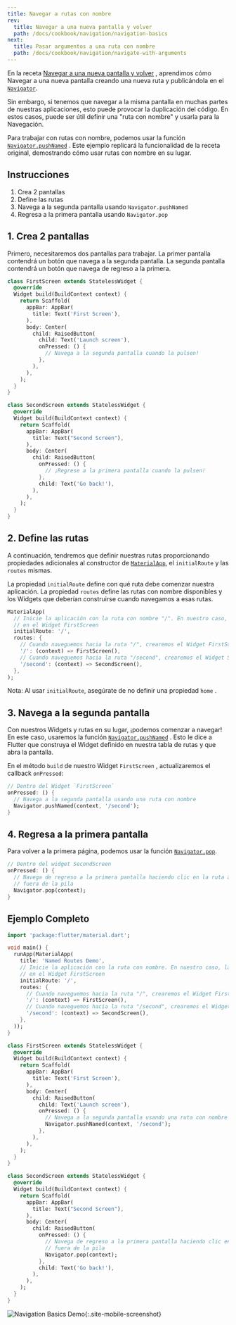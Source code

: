 ```yaml
---
title: Navegar a rutas con nombre
rev:
  title: Navegar a una nueva pantalla y volver
  path: /docs/cookbook/navigation/navigation-basics
next:
  title: Pasar argumentos a una ruta con nombre
  path: /docs/cookbook/navigation/navigate-with-arguments
---
```


En la receta 
[Navegar a una nueva pantalla y volver](/cookbook/navigation/navigation-basics/)
, aprendimos cómo Navegar a una nueva pantalla creando una nueva ruta 
y publicándola en el 
[`Navigator`]({{site.api}}/flutter/widgets/Navigator-class.html). 

Sin embargo, si tenemos que navegar a la misma pantalla en muchas partes de nuestras aplicaciones, 
esto puede provocar la duplicación del código. En estos casos, puede ser útil definir una "ruta con 
nombre" y usarla para la Navegación.

Para trabajar con rutas con nombre, podemos usar la función 
[`Navigator.pushNamed`]({{site.api}}/flutter/widgets/Navigator/pushNamed.html) 
. Este ejemplo replicará la funcionalidad de la receta original, demostrando cómo usar rutas 
con nombre en su lugar.

## Instrucciones

  1. Crea 2 pantallas
  2. Define las rutas
  3. Navega a la segunda pantalla usando `Navigator.pushNamed`
  4. Regresa a la primera pantalla usando `Navigator.pop`

## 1. Crea 2 pantallas

Primero, necesitaremos dos pantallas para trabajar. La primer pantalla contendrá 
un botón que navega a la segunda pantalla. La segunda pantalla contendrá 
un botón que navega de regreso a la primera.

```dart
class FirstScreen extends StatelessWidget {
  @override
  Widget build(BuildContext context) {
    return Scaffold(
      appBar: AppBar(
        title: Text('First Screen'),
      ),
      body: Center(
        child: RaisedButton(
          child: Text('Launch screen'),
          onPressed: () {
            // Navega a la segunda pantalla cuando la pulsen!
          },
        ),
      ),
    );
  }
}

class SecondScreen extends StatelessWidget {
  @override
  Widget build(BuildContext context) {
    return Scaffold(
      appBar: AppBar(
        title: Text("Second Screen"),
      ),
      body: Center(
        child: RaisedButton(
          onPressed: () {
            // ¡Regrese a la primera pantalla cuando la pulsen!
          },
          child: Text('Go back!'),
        ),
      ),
    );
  }
}
```

## 2. Define las rutas

A continuación, tendremos que definir nuestras rutas proporcionando propiedades adicionales al 
constructor de [`MaterialApp`]({{site.api}}/flutter/material/MaterialApp-class.html),
el `initialRoute` y las `routes` mismas.

La propiedad `initialRoute` define con qué ruta debe comenzar nuestra aplicación. La propiedad 
`routes` define las rutas con nombre disponibles y los Widgets que deberían construirse cuando 
navegamos a esas rutas.

<!-- skip -->
```dart
MaterialApp(
  // Inicie la aplicación con la ruta con nombre "/". En nuestro caso, la aplicación comenzará
  // en el Widget FirstScreen
  initialRoute: '/',
  routes: {
    // Cuando naveguemos hacia la ruta "/", crearemos el Widget FirstScreen
    '/': (context) => FirstScreen(),
    // Cuando naveguemos hacia la ruta "/second", crearemos el Widget SecondScreen
    '/second': (context) => SecondScreen(),
  },
);
```   

Nota: Al usar `initialRoute`, asegúrate de no definir una propiedad `home` .   

## 3. Navega a la segunda pantalla

Con nuestros Widgets y rutas en su lugar, ¡podemos comenzar a navegar! En este caso, 
usaremos la función
[`Navigator.pushNamed`]({{site.api}}/flutter/widgets/Navigator/pushNamed.html)
. Esto le dice a Flutter que construya el Widget definido en nuestra tabla de rutas y 
que abra la pantalla.

En el método `build` de nuestro Widget `FirstScreen` , actualizaremos el 
callback `onPressed`:

<!-- skip -->
```dart
// Dentro del Widget `FirstScreen`
onPressed: () {
  // Navega a la segunda pantalla usando una ruta con nombre
  Navigator.pushNamed(context, '/second');
}
``` 

## 4. Regresa a la primera pantalla

Para volver a la primera página, podemos usar 
la función 
[`Navigator.pop`]({{site.api}}/flutter/widgets/Navigator/pop.html).

<!-- skip -->
```dart
// Dentro del widget SecondScreen
onPressed: () {
  // Navega de regreso a la primera pantalla haciendo clic en la ruta actual
  // fuera de la pila
  Navigator.pop(context);
}
```    

## Ejemplo Completo 

```dart
import 'package:flutter/material.dart';

void main() {
  runApp(MaterialApp(
    title: 'Named Routes Demo',
    // Inicie la aplicación con la ruta con nombre. En nuestro caso, la aplicación comenzará
    // en el Widget FirstScreen
    initialRoute: '/',
    routes: {
      // Cuando naveguemos hacia la ruta "/", crearemos el Widget FirstScreen
      '/': (context) => FirstScreen(),
      // Cuando naveguemos hacia la ruta "/second", crearemos el Widget SecondScreen
      '/second': (context) => SecondScreen(),
    },
  ));
}

class FirstScreen extends StatelessWidget {
  @override
  Widget build(BuildContext context) {
    return Scaffold(
      appBar: AppBar(
        title: Text('First Screen'),
      ),
      body: Center(
        child: RaisedButton(
          child: Text('Launch screen'),
          onPressed: () {
            // Navega a la segunda pantalla usando una ruta con nombre
            Navigator.pushNamed(context, '/second');
          },
        ),
      ),
    );
  }
}

class SecondScreen extends StatelessWidget {
  @override
  Widget build(BuildContext context) {
    return Scaffold(
      appBar: AppBar(
        title: Text("Second Screen"),
      ),
      body: Center(
        child: RaisedButton(
          onPressed: () {
            // Navega de regreso a la primera pantalla haciendo clic en la ruta actual
            // fuera de la pila
            Navigator.pop(context);
          },
          child: Text('Go back!'),
        ),
      ),
    );
  }
}
```

![Navigation Basics Demo](/images/cookbook/navigation-basics.gif){:.site-mobile-screenshot}
